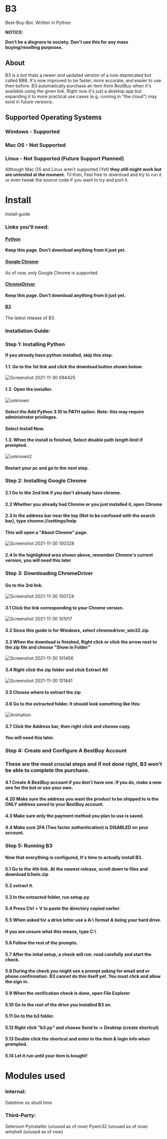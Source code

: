 # B3
Best-Buy-Bot. Written in Python

**NOTICE:**

**Don't be a disgrace to society. Don't use this for any mass buying/reselling purposes.**

## About
B3 is a bot thats a newer and updated version of a now deprecated bot called BBB. It's now improved to be faster, more accurate, and easier to use then before. 
B3 automatically purchase an item from BestBuy when it's available using the given link. Right now it's just a desktop app but expanding it to more practical
use cases (e.g. running in "the cloud") may exist in future versions.


## Supported Operating Systems
### Windows - Supported
### Mac OS - Not Supported
### Linux - Not Supported (Future Support Planned)
Although Mac OS and Linux aren't supported (Yet) __they still might work but are untested at the moment.__ Til then, Feel free to download and try to run it or even
tweak the source code if you want to try and port it.


# Install
Install guide

### Links you'll need:
#### [Python](https://www.python.org/downloads/)
__Keep this page. Don't download anything from it just yet.__
#### [Google Chrome](https://www.google.com/chrome/)
As of now, only Google Chrome is supported.
#### [ChromeDriver](https://chromedriver.chromium.org/downloads)
__Keep this page. Don't download anything from it just yet.__
#### [B3](https://github.com/Dogey11/B3/releases)
The latest release of B3.

### Installation Guide:

### Step 1: Installing Python
__If you already have python installed, skip this step.__

#### 1.1. Go to the 1st link and click the download button shown below:
![Screenshot 2021-11-30 094425](https://user-images.githubusercontent.com/69096657/144100197-6a2118eb-14dd-441f-8dae-6bc0a4d30ea9.png)
#### 1.2. Open the installer.
![unknown](https://user-images.githubusercontent.com/69096657/144100640-49284c03-c5a3-40ff-bb8e-fb68b0d3225e.png)
#### Select the Add Python 3.10 to PATH option. Note: this may require administrator privileges.
#### Select Install Now.
#### 1.3. When the install is finished, Select disable path length limit if prompted.
![unknown2](https://user-images.githubusercontent.com/69096657/144101345-6d57414a-089b-4351-a3ba-22aa7d2c27eb.png)
#### Restart your pc and go to the next step.

### Step 2: Installing Google Chrome

#### 2.1 Go to the 2nd link if you don't already have chrome.
#### 2.2 Whether you already had Chrome or you just installed it, open Chrome
#### 2.3 In the address bar near the top (Not to be confused with the search bar), type chrome://settings/help
#### This will open a "About Chrome" page.
![Screenshot 2021-11-30 100328](https://user-images.githubusercontent.com/69096657/144102967-57177b05-0e37-4b4c-9443-afda00aa5ce2.png)
#### 2.4 In the highlighted area shown above, remember Chrome's current version, you will need this later

### Step 3: Downloading ChromeDriver

#### Go to the 3rd link.
![Screenshot 2021-11-30 100724](https://user-images.githubusercontent.com/69096657/144103533-1e8a44bc-a575-4e7b-a325-a110f8e44266.png)
#### 3.1 Click the link corresponding to your Chrome version.
![Screenshot 2021-11-30 101017](https://user-images.githubusercontent.com/69096657/144104253-96282165-d487-4069-9bdb-80b281da96d4.png)
#### 3.2 Since this guide is for Windows, select chromedriver_win32.zip.
#### 3.3 When the download is finished, Right click or click the arrow next to the zip file and choose "Show in Folder"
![Screenshot 2021-11-30 101456](https://user-images.githubusercontent.com/69096657/144104692-b7902048-aede-4633-8cd1-edfb74262306.png)
#### 3.4 Right click the zip folder and click Extract All
![Screenshot 2021-11-30 101841](https://user-images.githubusercontent.com/69096657/144105069-19cef50d-323c-4e04-bace-47e595102365.png)
#### 3.5 Choose where to extract the zip
#### 3.6 Go to the extracted folder. It should look something like this:
![Animation](https://user-images.githubusercontent.com/69096657/144106021-5ba0984b-3c0e-4593-8ff9-450ffa75faba.gif)
#### 3.7 Click the Address bar, then right click and choose copy.
#### You will need this later.

### Step 4: Create and Configure A BestBuy Account
### These are the most crucial steps and if not done right, B3 won't be able to complete the purchase.
#### 4.1 Create A BestBuy account if you don't have one. If you do, make a new one for the bot or use your own.
#### 4.20 Make sure the address you want the product to be shipped to is the ONLY address saved to your BestBuy account.
#### 4.3 Make sure only the payment method you plan to use is saved.
#### 4.4 Make sure 2FA (Two factor authentication) is DISABLED on your account.

### Step 5: Running B3
#### Now that everything is configured, It's time to actually install B3.
#### 5.1 Go to the 4th link. At the newest release, scroll down to files and download b3win.zip
#### 5.2 extract it.
#### 5.3 In the extracted folder, run setup.py
#### 5.4 Press Ctrl + V to paste the directory copied earlier.
#### 5.5 When asked for a drive letter use a A:\ format A being your hard drive.
#### If you are unsure what this means, type C:\
#### 5.6 Follow the rest of the prompts.
#### 5.7 After the inital setup, a check will run. read carefully and start the check.
#### 5.8 During the check you might see a prompt asking for email and or phone confirmation. B3 cannot do this itself yet. You must click and allow the sign in.
#### 5.9 When the verification check is done, open File Explorer
#### 5.10 Go to the root of the drive you installed B3 on.
#### 5.11 Go to the b3 folder.
#### 5.12 Right click "b3.py" and choose Send to -> Desktop (create shortcut)
#### 5.13 Double click the shortcut and enter in the item & login info when prompted.
#### 5.14 Let it run until your item is bought!

# Modules used

### Internal:
Datetime
os
shutil
time

### Third-Party:
Selenium
Pyinstaller (unused as of now)
Pywin32 (unused as of now)
winshell (unused as of now)
